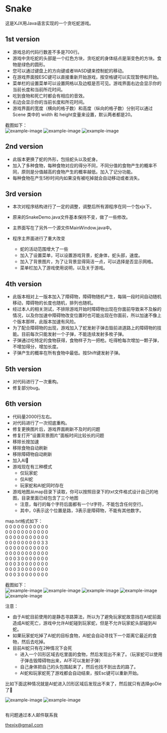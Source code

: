 # Snake  

这是XJX用Java语言实现的一个贪吃蛇游戏。

## 1st version
- 游戏总的代码行数差不多是700行。  
- 游戏中贪吃蛇的头部是一个红色方块，贪吃蛇的身体结点是渐变色的方块。食物是绿色的圆形。  
- 您可以通过键盘上的方向键或者WASD键来控制蛇的移动。  
- 在游戏界面按ESC键可以直接重新开始游戏，按空格键可以实现暂停和开始。  
- 菜单栏的设置菜单可以设置网格以及边框是否可见。游戏界面右边会显示你的当前长度和当前所花时间。  
- 吃到食物和死亡时都会有相应的音效。  
- 右边会显示你的当前长度和所花时间。  
- 游戏界面的宽度（横向的格子数）和高度（纵向的格子数）分别可以通过 Scene 类中的 width 和 height变量来设置，默认两者都是20。  

截图如下：  
![example-image](https://github.com/njuxjx/Snake/blob/master/1st_version/screenshots/Snipaste_2020-12-15_14-52-24.png)
![example-image](https://github.com/njuxjx/Snake/blob/master/1st_version/screenshots/Snipaste_2020-12-15_14-53-12.png)
![example-image](https://github.com/njuxjx/Snake/blob/master/1st_version/screenshots/Snipaste_2020-12-15_14-54-01.png)  


## 2nd version
- 此版本更换了蛇的外形，包括蛇头以及蛇身。  
- 加入了多种食物，每种食物对应的得分不同，不同分值的食物产生的概率不同，原则是分值越高的食物产生的概率越低。加入了记分功能。  
- 每种食物在产生5秒时间内如果没有被吃掉就会自动移动或者消失。  


## 3rd version
- 本次对程序结构进行了一定的调整，调整后所有源程序在同一个包xjx下。  

- 原来的SnakeDemo.java文件基本保持不变，做了一些修改。  
- 主界面写在了另外一个源文件MainWindow.java中。  
- 程序主界面进行了重大改变  
    - 蛇的活动范围增大了一些
    - 加入了设置菜单，可以设置游戏背景，蛇身体，蛇头部，速度。  
    - 加入了背景图片，为了让背景显得简洁一点，可以选择是否显示网格。  
    - 菜单栏加入了游戏使用说明，以及关于游戏。  


## 4th version
- 此版本相对上一版本加入了障碍物，障碍物随机产生，每隔一段时间自动随机移动，障碍物的长度也随机，排列也随机。  
- 经过本人的相关测试，不排除游戏开始时障碍物出现在你面前导致来不及躲的情况，以及你加速中障碍物改变位置时也可能出现在你面前，所以加速不像上个版本那样，此版本加速有风险。  
- 为了配合障碍物的出现，游戏加入了蛇发射子弹击毁前进道路上的障碍物的技能。目前每次只能发射一个子弹，不能连续发射多枚子弹。  
- 子弹通过吃特定的食物获得，食物样子为一把枪。吃得枪每次增加一颗子弹，不增加得分，增加长度。  
- 子弹产生的概率在所有食物中最低。按Shift键发射子弹。  

## 5th version
- 对代码进行了一次重构。  
- 修复部分bug。 

## 6th version
- 代码量2000行左右。
- 对代码进行了一次彻底重构。
- 修复更换图片后，游戏界面刷新不及时的问题
- 修复打开“设置背景图片”面板时间比较长的问题  
- 移除长按加速  
- 移除食物自动刷新  
- 移除障碍物自动刷新  
- 加入AI🐍  
- 游戏现在有三种模式
    - 仅玩家蛇
    - 仅AI蛇
    - 玩家蛇和AI蛇同时存在
- 游戏地图从map目录下读取，你可以按照目录下的txt文件格式设计自己的地图，目录里面已经包含了三个地图  
    - 注意，每行的每个字符后面都有一个\t字符，不能包含任何空行。  
    - 其中，0表示这个位置是路，3表示是障碍物，不能有其他数字。

map.txt格式如下：  
0	0	0	0	0	0	0	0	0	0	0	  
0	0	0	0	0	0	0	0	0	0	0	  
0	0	0	0	0	0	0	0	0	0	0	  
0	0	0	0	0	0	0	0	0	3	3	  
0	0	0	0	0	0	0	0	0	0	0	  
0	0	0	0	0	0	0	0	0	0	0	  
0	0	0	3	0	0	0	0	0	0	0	  
0	0	0	3	0	0	0	0	0	0	0	  
0	0	0	3	0	0	0	0	0	0	0	  
0	0	0	3	0	0	0	0	0	0	0	  


截图如下：  
![example-image](https://github.com/njuxjx/Snake/blob/master/6th_version/screenshots/Snipaste_2020-12-15_21-00-56.png)
![example-image](https://github.com/njuxjx/Snake/blob/master/6th_version/screenshots/Snipaste_2020-12-15_21-01-48.png)
![example-image](https://github.com/njuxjx/Snake/blob/master/6th_version/screenshots/Snipaste_2020-12-15_21-02-14.png)
![example-image](https://github.com/njuxjx/Snake/blob/master/6th_version/screenshots/Snipaste_2020-12-15_21-03-00.png)
![example-image](https://github.com/njuxjx/Snake/blob/master/6th_version/screenshots/Snipaste_2020-12-16_20-56-08.png)


注意：  
- 由于AI蛇目前使用的是静态寻路算法，所以为了避免玩家蛇故意挡在AI蛇前面造成AI蛇死亡，游戏中允许AI蛇碰到玩家蛇，但是不允许玩家蛇头部碰到AI蛇。  
- 如果玩家蛇吃掉了AI蛇的目标食物，AI蛇会自动寻找下一个距离它最近的食物，然后去吃掉。
- 目前AI蛇只有在2种情况下会死
    - 进入一个凹形区域去吃里面的食物，然后发现出不来了。（玩家蛇可以使用子弹击毁障碍物出来，AI不可以发射子弹）
    - 自己身体把自己的头包围起来了，然后也找不到出去的路了。
    - AI蛇和玩家蛇死了游戏都会自动结束，按Esc键可以重新开始。
 
比如下面这种情况就是AI蛇进入凹形区域后发现出不来了，然后就只有选择goDie了🤣  

![example-image](https://github.com/njuxjx/Snake/blob/master/6th_version/screenshots/Snipaste_2020-12-16_20-29-08.png)
![example-image](https://github.com/njuxjx/Snake/blob/master/6th_version/screenshots/Snipaste_2020-12-16_20-31-19.png)

##
有问题通过本人邮件联系我  

thexjx@gmail.com

